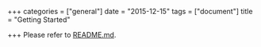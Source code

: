 +++
categories = ["general"]
date = "2015-12-15"
tags = ["document"]
title = "Getting Started"

+++
Please refer to [README.md](https://github.com/ampf11111/namazu/blob/master/README.md).
